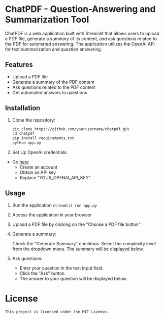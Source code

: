 # ChatPDF - Question-Answering and Summarization Tool

ChatPDF is a web application built with Streamlit that allows users to upload a PDF file, generate a summary of its content, and ask questions related to the PDF for automated answering. The application utilizes the OpenAI API for text summarization and question answering.

## Features

- Upload a PDF file
- Generate a summary of the PDF content
- Ask questions related to the PDF content
- Get automated answers to questions

## Installation

1. Clone the repository:

   ```bash
   git clone https://github.com/yourusername/chatpdf.git
   cd chatpdf
   pip install requirements.txt
   python app.py
   ```
   
2. Set Up OpenAI credentials:
* Go [here](https://beta.openai.com/) 
   * Create an account
   * Obtain an API key
   * Replace "YOUR_OPENAI_API_KEY" 

## Usage

1. Run the application `streamlit run app.py`

2. Access the application in your browser

3. Upload a PDF file by clicking on the "Choose a PDF file button"

4. Generate a summary:

    Check the "Generate Summary" checkbox.
    Select the complexity level from the dropdown menu.
    The summary will be displayed below.
5. Ask questions:

    * Enter your question in the text input field.
    * Click the "Ask" button.
    * The answer to your question will be displayed below.

# License
    This project is licensed under the MIT License.



